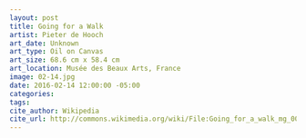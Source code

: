 ```yaml
---
layout: post
title: Going for a Walk
artist: Pieter de Hooch
art_date: Unknown
art_type: Oil on Canvas
art_size: 68.6 cm x 58.4 cm
art_location: Musée des Beaux Arts, France
image: 02-14.jpg
date: 2016-02-14 12:00:00 -05:00
categories:
tags:
cite_author: Wikipedia
cite_url: http://commons.wikimedia.org/wiki/File:Going_for_a_walk_mg_0081.jpg
---
```

